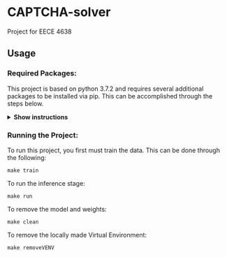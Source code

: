 # CAPTCHA-solver
Project for EECE 4638

## Usage
### Required Packages:
This project is based on python 3.7.2 and requires several additional packages to be installed via pip.  This can be accomplished through the steps below.

<details><summary><b>Show instructions</b></summary>
    <br />
    Creating a virtual environment is recommended if you do not wish to install
    various packages required to run this project into your python environment.
    To create a temporary environment local to this project:
    python3 -m venv env

1. (optional) Create a local virtual environment: 

    ```
    python3 -m venv env 
    source env/bin/activate
    ```

2. Install the packages listed in requirements.txt
    ```
    pip install -r requirements.txt
    ```

3. To exit the virtual environment:
    ```
    deactivate
    ```
</details>

### Running the Project:
To run this project, you first must train the data.  This can be done through the following:
```
make train
```

To run the inference stage:
```
make run
```

To remove the model and weights:
```
make clean
```

To remove the locally made Virtual Environment:
```
make removeVENV
```
